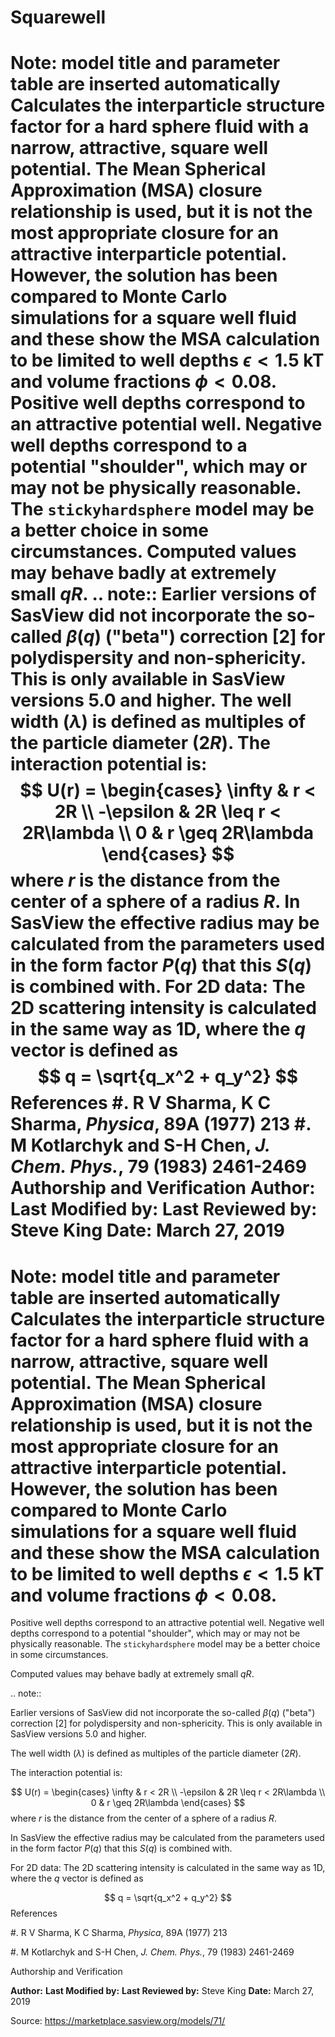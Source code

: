 # Squarewell

# Note: model title and parameter table are inserted automatically Calculates the interparticle structure factor for a hard sphere fluid with a narrow, attractive, square well potential. **The Mean Spherical Approximation (MSA) closure relationship is used, but it is not the most appropriate closure for an attractive interparticle potential.** However, the solution has been compared to Monte Carlo simulations for a square well fluid and these show the MSA calculation to be limited to well depths $\epsilon < 1.5$ kT and volume fractions $\phi < 0.08$. Positive well depths correspond to an attractive potential well. Negative well depths correspond to a potential "shoulder", which may or may not be physically reasonable. The `stickyhardsphere` model may be a better choice in some circumstances. Computed values may behave badly at extremely small $qR$. .. note:: Earlier versions of SasView did not incorporate the so-called    $\beta(q)$ ("beta") correction [2] for polydispersity and non-sphericity.    This is only available in SasView versions 5.0 and higher. The well width $(\lambda)$ is defined as multiples of the particle diameter $(2 R)$. The interaction potential is: $$  U(r) = \begin{cases} \infty & r < 2R \\ -\epsilon & 2R \leq r < 2R\lambda \\ 0 & r \geq 2R\lambda \end{cases} $$ where $r$ is the distance from the center of a sphere of a radius $R$. In SasView the effective radius may be calculated from the parameters used in the form factor $P(q)$ that this $S(q)$ is combined with. For 2D data: The 2D scattering intensity is calculated in the same way as 1D, where the $q$ vector is defined as $$  q = \sqrt{q_x^2 + q_y^2} $$ References #.  R V Sharma, K C Sharma, *Physica*, 89A (1977) 213 #.  M Kotlarchyk and S-H Chen, *J. Chem. Phys.*, 79 (1983) 2461-2469 Authorship and Verification **Author:** **Last Modified by:** **Last Reviewed by:** Steve King **Date:** March 27, 2019

# Note: model title and parameter table are inserted automatically Calculates the interparticle structure factor for a hard sphere fluid with a narrow, attractive, square well potential. **The Mean Spherical Approximation (MSA) closure relationship is used, but it is not the most appropriate closure for an attractive interparticle potential.** However, the solution has been compared to Monte Carlo simulations for a square well fluid and these show the MSA calculation to be limited to well depths $\epsilon < 1.5$ kT and volume fractions $\phi < 0.08$.

Positive well depths correspond to an attractive potential well. Negative well depths correspond to a potential "shoulder", which may or may not be physically reasonable. The `stickyhardsphere` model may be a better choice in some circumstances.

Computed values may behave badly at extremely small $qR$.

.. note::

Earlier versions of SasView did not incorporate the so-called    $\beta(q)$ ("beta") correction [2] for polydispersity and non-sphericity.    This is only available in SasView versions 5.0 and higher.

The well width $(\lambda)$ is defined as multiples of the particle diameter $(2 R)$.

The interaction potential is:

$$  U(r) = \begin{cases} \infty & r < 2R \\ -\epsilon & 2R \leq r < 2R\lambda \\ 0 & r \geq 2R\lambda \end{cases} $$ where $r$ is the distance from the center of a sphere of a radius $R$.

In SasView the effective radius may be calculated from the parameters used in the form factor $P(q)$ that this $S(q)$ is combined with.

For 2D data: The 2D scattering intensity is calculated in the same way as 1D, where the $q$ vector is defined as

$$  q = \sqrt{q_x^2 + q_y^2} $$ References

#.  R V Sharma, K C Sharma, *Physica*, 89A (1977) 213

#.  M Kotlarchyk and S-H Chen, *J. Chem. Phys.*, 79 (1983) 2461-2469

Authorship and Verification

**Author:** **Last Modified by:** **Last Reviewed by:** Steve King **Date:** March 27, 2019

Source: https://marketplace.sasview.org/models/71/
